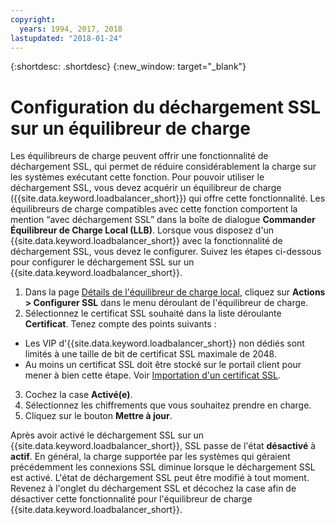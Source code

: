 ```yaml
---
copyright:
  years: 1994, 2017, 2018
lastupdated: "2018-01-24"
---
```


{:shortdesc: .shortdesc}
{:new_window: target="_blank"}

# Configuration du déchargement SSL sur un équilibreur de charge

Les équilibreurs de charge peuvent offrir une fonctionnalité de déchargement SSL, qui permet de réduire considérablement la charge sur les systèmes exécutant cette fonction. Pour pouvoir utiliser le déchargement SSL, vous devez acquérir un équilibreur de charge ({{site.data.keyword.loadbalancer_short}}) qui offre cette fonctionnalité. Les équilibreurs de charge compatibles avec cette fonction comportent la mention “avec déchargement SSL” dans la boîte de dialogue **Commander Équilibreur de Charge Local (LLB)**. Lorsque vous disposez d'un {{site.data.keyword.loadbalancer_short}} avec la fonctionnalité de déchargement SSL, vous devez le configurer. Suivez les étapes ci-dessous pour configurer le déchargement SSL sur un {{site.data.keyword.loadbalancer_short}}.

1. Dans la page [Détails de l'équilibreur de charge local](view-all-load-balancers.html), cliquez sur **Actions > Configurer SSL** dans le menu déroulant de l'équilibreur de charge.
2. Sélectionnez le certificat SSL souhaité dans la liste déroulante **Certificat**. Tenez compte des points suivants :
  - Les VIP d'{{site.data.keyword.loadbalancer_short}} non dédiés sont limités à une taille de bit de certificat SSL maximale de 2048.
  - Au moins un certificat SSL doit être stocké sur le portail client pour mener à bien cette étape. Voir [Importation d'un certificat SSL](import-ssl-cert.html).
3. Cochez la case **Activé(e)**.
4. Sélectionnez les chiffrements que vous souhaitez prendre en charge.
5. Cliquez sur le bouton **Mettre à jour**.

Après avoir activé le déchargement SSL sur un {{site.data.keyword.loadbalancer_short}}, SSL passe de l'état **désactivé** à **actif**. En général, la charge supportée par les systèmes qui géraient précédemment les connexions SSL diminue lorsque le déchargement SSL est activé. L'état de déchargement SSL peut être modifié à tout moment. Revenez à l'onglet du déchargement SSL et décochez la case afin de désactiver cette fonctionnalité pour l'équilibreur de charge {{site.data.keyword.loadbalancer_short}}.
